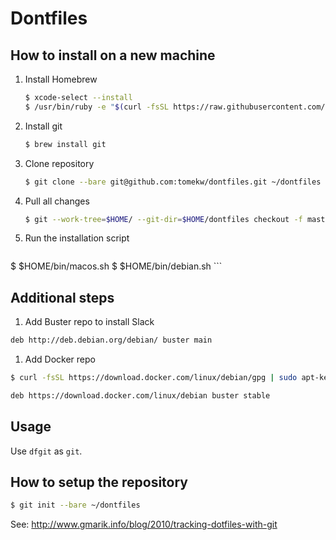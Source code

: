 # Dontfiles

## How to install on a new machine

1. Install Homebrew
	```bash
	$ xcode-select --install
	$ /usr/bin/ruby -e "$(curl -fsSL https://raw.githubusercontent.com/Homebrew/install/master/install)"
	```
1. Install git
	```bash
	$ brew install git
	```
1. Clone repository
	```bash
	$ git clone --bare git@github.com:tomekw/dontfiles.git ~/dontfiles
	```
1. Pull all changes
	```bash
	$ git --work-tree=$HOME/ --git-dir=$HOME/dontfiles checkout -f master
	```
1. Run the installation script
	```bash
  $ $HOME/bin/macos.sh
  $ $HOME/bin/debian.sh
	```

## Additional steps

1. Add Buster repo to install Slack
  ```bash
  deb http://deb.debian.org/debian/ buster main
  ```

1. Add Docker repo
  ```bash
  $ curl -fsSL https://download.docker.com/linux/debian/gpg | sudo apt-key add -
  ```

  ```bash
  deb https://download.docker.com/linux/debian buster stable
  ```

## Usage

Use `dfgit` as `git`.

## How to setup the repository

```bash
$ git init --bare ~/dontfiles
```

See: http://www.gmarik.info/blog/2010/tracking-dotfiles-with-git
